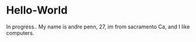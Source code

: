 # Hello-World
In progress..
My name is andre penn, 27, im from sacramento Ca, and I like computers. 
